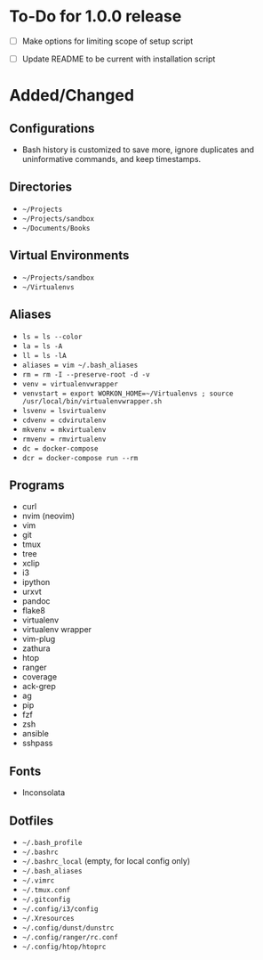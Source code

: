 To-Do for 1.0.0 release
=======================

- [ ] Make options for limiting scope of setup script
- [ ] Update README to be current with installation script


Added/Changed
=============

Configurations
--------------

* Bash history is customized to save more, ignore duplicates and uninformative commands, and keep timestamps.

Directories
-----------

* ``~/Projects``
* ``~/Projects/sandbox``
* ``~/Documents/Books``

Virtual Environments
--------------------

* ``~/Projects/sandbox``
* ``~/Virtualenvs``

Aliases
-------

* ``ls = ls --color``
* ``la = ls -A``
* ``ll = ls -lA``
* ``aliases = vim ~/.bash_aliases``
* ``rm = rm -I --preserve-root -d -v``
* ``venv = virtualenvwrapper``
* ``venvstart = export WORKON_HOME=~/Virtualenvs ; source /usr/local/bin/virtualenvwrapper.sh``
* ``lsvenv = lsvirtualenv``
* ``cdvenv = cdvirutalenv``
* ``mkvenv = mkvirtualenv``
* ``rmvenv = rmvirtualenv``
* ``dc = docker-compose``
* ``dcr = docker-compose run --rm``

Programs
--------

* curl
* nvim (neovim)
* vim
* git
* tmux
* tree
* xclip
* i3
* ipython
* urxvt
* pandoc
* flake8
* virtualenv
* virtualenv wrapper
* vim-plug
* zathura
* htop
* ranger
* coverage
* ack-grep
* ag
* pip
* fzf
* zsh
* ansible
* sshpass

Fonts
-----

* Inconsolata

Dotfiles
--------

* ``~/.bash_profile``
* ``~/.bashrc``
* ``~/.bashrc_local`` (empty, for local config only)
* ``~/.bash_aliases``
* ``~/.vimrc``
* ``~/.tmux.conf``
* ``~/.gitconfig``
* ``~/.config/i3/config``
* ``~/.Xresources``
* ``~/.config/dunst/dunstrc``
* ``~/.config/ranger/rc.conf``
* ``~/.config/htop/htoprc``
